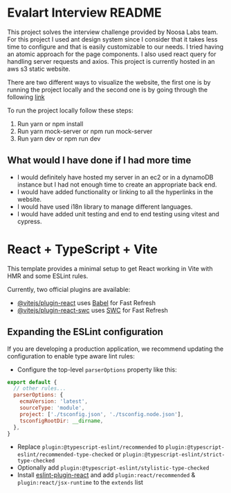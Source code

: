 # Evalart Interview README
This project solves the interview challenge provided by Noosa Labs team. For this project I used ant design system since I consider that it takes less time to configure and that is easily customizable to our needs. I tried having an atomic approach for the page components. I also used react query for handling server requests and axios. This project is currently hosted in an aws s3 static website.

There are two different ways to visualize the website, the first one is by running the project locally and the second one is by going through the following [link](http://evalart-interview.s3-website-us-east-1.amazonaws.com)

To run the project locally follow these steps:
1. Run yarn or npm install
2. Run yarn mock-server or npm run mock-server
3. Run yarn dev or npm run dev

## What would I have done if I had more time
- I would definitely have hosted my server in an ec2 or in a dynamoDB instance but I had not enough time to create an appropriate back end.
- I would have added functionality or linking to all the hyperlinks in the website.
- I would have used i18n library to manage different languages.
- I would have added unit testing and end to end testing using vitest and cypress.

# React + TypeScript + Vite

This template provides a minimal setup to get React working in Vite with HMR and some ESLint rules.

Currently, two official plugins are available:

- [@vitejs/plugin-react](https://github.com/vitejs/vite-plugin-react/blob/main/packages/plugin-react/README.md) uses [Babel](https://babeljs.io/) for Fast Refresh
- [@vitejs/plugin-react-swc](https://github.com/vitejs/vite-plugin-react-swc) uses [SWC](https://swc.rs/) for Fast Refresh

## Expanding the ESLint configuration

If you are developing a production application, we recommend updating the configuration to enable type aware lint rules:

- Configure the top-level `parserOptions` property like this:

```js
export default {
  // other rules...
  parserOptions: {
    ecmaVersion: 'latest',
    sourceType: 'module',
    project: ['./tsconfig.json', './tsconfig.node.json'],
    tsconfigRootDir: __dirname,
  },
}
```

- Replace `plugin:@typescript-eslint/recommended` to `plugin:@typescript-eslint/recommended-type-checked` or `plugin:@typescript-eslint/strict-type-checked`
- Optionally add `plugin:@typescript-eslint/stylistic-type-checked`
- Install [eslint-plugin-react](https://github.com/jsx-eslint/eslint-plugin-react) and add `plugin:react/recommended` & `plugin:react/jsx-runtime` to the `extends` list

